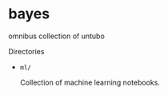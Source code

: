 bayes
=====

omnibus collection of untubo

Directories

- `ml/`

    Collection of machine learning notebooks.  
